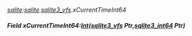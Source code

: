 _[sqlite](../../modules/sqlite/sqlite-module.md):[sqlite](../../modules/sqlite/sqlite-module.md).[sqlite3\_vfs](../../modules/sqlite/sqlite-sqlite3_vfs.md).xCurrentTimeInt64_
##### Field xCurrentTimeInt64:[Int](../../modules/wonkey/wonkey-types-int.md)([sqlite3_vfs](../../modules/sqlite/sqlite-sqlite3_vfs.md) Ptr,[sqlite3_int64](../../modules/sqlite/sqlite-sqlite3_int64.md) Ptr)
